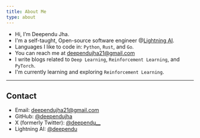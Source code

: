 ```yaml
---
title: About Me
type: about
---
```


- Hi, I’m Deependu Jha.
- I'm a self-taught, Open-source software engineer @[Lightning AI](https://lightning.ai).
- Languages I like to code in: `Python`, `Rust`, and `Go`.
- You can reach me at [deependujha21@gmail.com](mailto:deependujha21@gmail.com)
- I write blogs related to `Deep Learning`, `Reinforcement Learning`, and `PyTorch`.
- I'm currently learning and exploring `Reinforcement Learning`.

---

## Contact

- Email: [deependujha21@gmail.com](mailto:deependujha21@gmail.com)
- GitHub: [@deependujha](https://github.com/deependujha)
- X (formerly Twitter): [@deependu__](https://x.com/deependu__)
- Lightning AI: [@deependu](https://lightning.ai/deependu)

